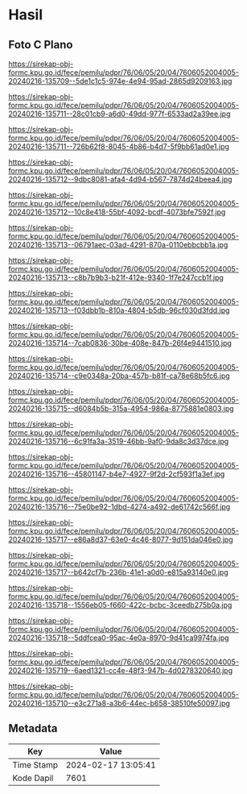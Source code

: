 # Hasil

## Foto C Plano

https://sirekap-obj-formc.kpu.go.id/fece/pemilu/pdpr/76/06/05/20/04/7606052004005-20240216-135709--5de1c1c5-974e-4e94-95ad-2865d9209163.jpg

https://sirekap-obj-formc.kpu.go.id/fece/pemilu/pdpr/76/06/05/20/04/7606052004005-20240216-135711--28c01cb9-a6d0-49dd-977f-6533ad2a39ee.jpg

https://sirekap-obj-formc.kpu.go.id/fece/pemilu/pdpr/76/06/05/20/04/7606052004005-20240216-135711--726b62f8-8045-4b86-b4d7-5f9bb61ad0e1.jpg

https://sirekap-obj-formc.kpu.go.id/fece/pemilu/pdpr/76/06/05/20/04/7606052004005-20240216-135712--9dbc8081-afa4-4d94-b567-7874d24beea4.jpg

https://sirekap-obj-formc.kpu.go.id/fece/pemilu/pdpr/76/06/05/20/04/7606052004005-20240216-135712--10c8e418-55bf-4092-bcdf-4073bfe7592f.jpg

https://sirekap-obj-formc.kpu.go.id/fece/pemilu/pdpr/76/06/05/20/04/7606052004005-20240216-135713--06791aec-03ad-4291-870a-0110ebbcbb1a.jpg

https://sirekap-obj-formc.kpu.go.id/fece/pemilu/pdpr/76/06/05/20/04/7606052004005-20240216-135713--c8b7b9b3-b21f-412e-9340-1f7e247ccb1f.jpg

https://sirekap-obj-formc.kpu.go.id/fece/pemilu/pdpr/76/06/05/20/04/7606052004005-20240216-135713--f03dbb1b-810a-4804-b5db-96cf030d3fdd.jpg

https://sirekap-obj-formc.kpu.go.id/fece/pemilu/pdpr/76/06/05/20/04/7606052004005-20240216-135714--7cab0836-30be-408e-847b-26f4e9441510.jpg

https://sirekap-obj-formc.kpu.go.id/fece/pemilu/pdpr/76/06/05/20/04/7606052004005-20240216-135714--c9e0348a-20ba-457b-b81f-ca78e68b5fc6.jpg

https://sirekap-obj-formc.kpu.go.id/fece/pemilu/pdpr/76/06/05/20/04/7606052004005-20240216-135715--d6084b5b-315a-4954-986a-8775881e0803.jpg

https://sirekap-obj-formc.kpu.go.id/fece/pemilu/pdpr/76/06/05/20/04/7606052004005-20240216-135716--6c91fa3a-3519-46bb-9af0-9da8c3d37dce.jpg

https://sirekap-obj-formc.kpu.go.id/fece/pemilu/pdpr/76/06/05/20/04/7606052004005-20240216-135716--45801147-b4e7-4927-9f2d-2cf593f1a3ef.jpg

https://sirekap-obj-formc.kpu.go.id/fece/pemilu/pdpr/76/06/05/20/04/7606052004005-20240216-135716--75e0be92-1dbd-4274-a492-de61742c566f.jpg

https://sirekap-obj-formc.kpu.go.id/fece/pemilu/pdpr/76/06/05/20/04/7606052004005-20240216-135717--e86a8d37-63e0-4c46-8077-9d151da046e0.jpg

https://sirekap-obj-formc.kpu.go.id/fece/pemilu/pdpr/76/06/05/20/04/7606052004005-20240216-135717--b642cf7b-236b-41e1-a0d0-e815a93140e0.jpg

https://sirekap-obj-formc.kpu.go.id/fece/pemilu/pdpr/76/06/05/20/04/7606052004005-20240216-135718--1556eb05-f660-422c-bcbc-3ceedb275b0a.jpg

https://sirekap-obj-formc.kpu.go.id/fece/pemilu/pdpr/76/06/05/20/04/7606052004005-20240216-135718--5ddfcea0-95ac-4e0a-8970-9d41ca9974fa.jpg

https://sirekap-obj-formc.kpu.go.id/fece/pemilu/pdpr/76/06/05/20/04/7606052004005-20240216-135719--6aed1321-cc4e-48f3-947b-4d0278320640.jpg

https://sirekap-obj-formc.kpu.go.id/fece/pemilu/pdpr/76/06/05/20/04/7606052004005-20240216-135710--e3c271a8-a3b6-44ec-b658-38510fe50097.jpg


## Metadata

| Key        | Value               |
| ---------- | ------------------- |
| Time Stamp | 2024-02-17 13:05:41 |
| Kode Dapil | 7601                |



